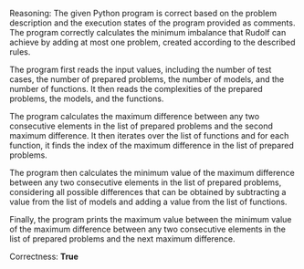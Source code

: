 Reasoning: 
The given Python program is correct based on the problem description and the execution states of the program provided as comments. The program correctly calculates the minimum imbalance that Rudolf can achieve by adding at most one problem, created according to the described rules.

The program first reads the input values, including the number of test cases, the number of prepared problems, the number of models, and the number of functions. It then reads the complexities of the prepared problems, the models, and the functions.

The program calculates the maximum difference between any two consecutive elements in the list of prepared problems and the second maximum difference. It then iterates over the list of functions and for each function, it finds the index of the maximum difference in the list of prepared problems.

The program then calculates the minimum value of the maximum difference between any two consecutive elements in the list of prepared problems, considering all possible differences that can be obtained by subtracting a value from the list of models and adding a value from the list of functions.

Finally, the program prints the maximum value between the minimum value of the maximum difference between any two consecutive elements in the list of prepared problems and the next maximum difference.

Correctness: **True**